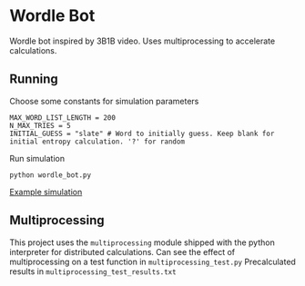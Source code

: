 # Wordle Bot
Wordle bot inspired by 3B1B video. Uses multiprocessing to accelerate calculations.

## Running
Choose some constants for simulation parameters
```
MAX_WORD_LIST_LENGTH = 200
N_MAX_TRIES = 5
INITIAL_GUESS = "slate" # Word to initially guess. Keep blank for initial entropy calculation. '?' for random 
```
Run simulation
```
python wordle_bot.py
```

[Example simulation](https://raw.githubusercontent.com/caelan-a/wordle_bot/main/example.PNG)

## Multiprocessing
This project uses the `multiprocessing` module shipped with the python interpreter for distributed calculations.
Can see the effect of multiprocessing on a test function in `multiprocessing_test.py`
Precalculated results in `multiprocessing_test_results.txt`